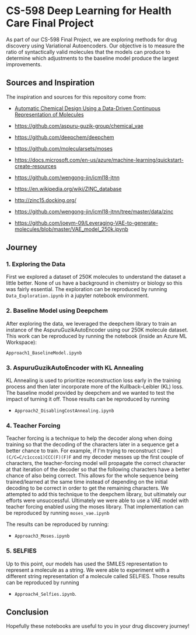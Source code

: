 CS-598 Deep Learning for Health Care Final Project
==================================================

As part of our CS-598 Final Project, we are exploring methods for drug discovery
using Variational Autoencoders. Our objective is to measure the ratio of
syntactically valid molecules that the models can produce to determine which
adjustments to the baseline model produce the largest improvements.

Sources and Inspiration
-----------------------

The inspiration and sources for this repository come from:
- [Automatic Chemical Design Using a Data-Driven Continuous Representation of
Molecules](https://arxiv.org/abs/1610.02415)

- <https://github.com/aspuru-guzik-group/chemical_vae>

- <https://github.com/deepchem/deepchem>

- <https://github.com/molecularsets/moses>

- <https://docs.microsoft.com/en-us/azure/machine-learning/quickstart-create-resources>

- <https://github.com/wengong-jin/icml18-jtnn>

- <https://en.wikipedia.org/wiki/ZINC_database>

- <http://zinc15.docking.org/>

- <https://github.com/wengong-jin/icml18-jtnn/tree/master/data/zinc>

- https://github.com/joeym-09/Leveraging-VAE-to-generate-molecules/blob/master/VAE_model_250k.ipynb

Journey
-------

### 1. Exploring the Data

First we explored a dataset of 250K molecules to understand the dataset a little
better. None of us have a background in chemistry or biology so this was fairly
essential. The exploration can be reproduced by running `Data_Exploration.ipynb`
in a jupyter notebook environment.

### 2. Baseline Model using Deepchem

After exploring the data, we leveraged the deepchem library to train an instance
of the AspuruGuzikAutoEncoder using our 250K molecule dataset. This work can be
reproduced by running the notebook (inside an Azure ML Workspace):

`Approach1_BaselineModel.ipynb`

### 3. AspuruGuzikAutoEncoder with KL Annealing

KL Annealing is used to prioritize reconstruction loss early in the training
process and then later incorporate more of the Kullback–Leibler (KL) loss. The
baseline model provided by deepchem and we wanted to test the impact of turning
it off. Those results can be reproduced by running

- `Approach2_DisablingCostAnnealing.ipynb`

### 4. Teacher Forcing

Teacher forcing is a technique to help the decoder along when doing training so
that the decoding of the characters later in a sequence get a better chance to
train. For example, if I'm trying to reconstruct
`C[NH+](C/C=C/c1ccco1)CCC(F)(F)F` and my decoder messes up the first couple of
characters, the teacher-forcing model will propagate the correct character at
that iteration of the decoder so that the following characters have a better
chance of also being correct. This allows for the whole sequence being
trained/learned at the same time instead of depending on the initial decoding to
be correct in order to get the remaining characters. We attempted to add this
technique to the deepchem library, but ultimately our efforts were unsuccessful.
Ultimately we were able to use a VAE model with teacher forcing enabled using
the moses library. That implementation can be reproduced by running
`moses_vae.ipynb`

The results can be reproduced by running:

- `Approach3_Moses.ipynb`

### 5. SELFIES

Up to this point, our models has used the SMILES representation to represent a
molecule as a string. We were able to experiment with a different string
representation of a molecule called SELFIES. Those results can be reproduced by
running 

- `Approach4_Selfies.ipynb`.

Conclusion
----------

Hopefully these notebooks are useful to you in your drug discovery journey!
